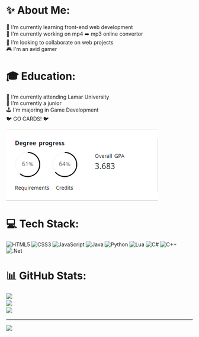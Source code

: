 # ✨ About Me:
🌱 I'm currently learning front-end web development<br>
🔭 I'm currently working on mp4 ➡️ mp3 online convertor<br>
🤝 I'm looking to collaborate on web projects<br>
🎮 I'm an avid gamer

# 🎓 Education:
🏫 I'm currently attending Lamar University<br>
🔖 I'm currently a junior<br>
🕹️ I'm majoring in Game Development<br>
🐦 GO CARDS! 🐦

![](image.png)



# 💻 Tech Stack:
![HTML5](https://img.shields.io/badge/html5-%23E34F26.svg?style=social&logo=html5&logoColor=white) 
![CSS3](https://img.shields.io/badge/css3-%231572B6.svg?style=social&logo=css3&logoColor=white) 
![JavaScript](https://img.shields.io/badge/javascript-%23323330.svg?style=social&logo=javascript&logoColor=%23F7DF1E)
![Java](https://img.shields.io/badge/java-%23ED8B00.svg?style=social&logo=java&logoColor=white)
![Python](https://img.shields.io/badge/python-3670A0?style=social&logo=python&logoColor=ffdd54) 
![Lua](https://img.shields.io/badge/lua-%232C2D72.svg?style=social&logo=lua&logoColor=white) 
![C#](https://img.shields.io/badge/c%23-%23239120.svg?style=social&logo=c-sharp&logoColor=white) 
![C++](https://img.shields.io/badge/c++-%2300599C.svg?style=social&logo=c%2B%2B&logoColor=white)
![.Net](https://img.shields.io/badge/.NET-5C2D91?style=social&logo=.net&logoColor=white)

# 📊 GitHub Stats:
![](https://github-readme-stats.vercel.app/api?username=DaltonMosley&theme=default&hide_border=false&include_all_commits=true&count_private=true)<br/>
![](https://github-readme-streak-stats.herokuapp.com/?user=DaltonMosley&theme=default&hide_border=false)<br/>
![](https://github-readme-stats.vercel.app/api/top-langs/?username=DaltonMosley&theme=default&hide_border=false&include_all_commits=true&count_private=true&layout=compact)

---
[![](https://visitcount.itsvg.in/api?id=DaltonMosley&icon=0&color=1)](https://visitcount.itsvg.in)



<!-- Proudly created with GPRM ( https://gprm.itsvg.in ) -->